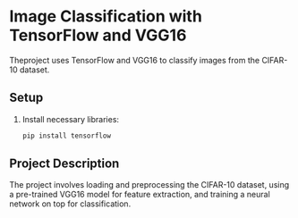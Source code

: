 # Image Classification with TensorFlow and VGG16

Theproject uses TensorFlow and VGG16 to classify images from the CIFAR-10 dataset.

## Setup
1. Install necessary libraries:
    ```sh
    pip install tensorflow

## Project Description
The project involves loading and preprocessing the CIFAR-10 dataset, using a pre-trained VGG16 model for feature extraction, and training a neural network on top for classification.